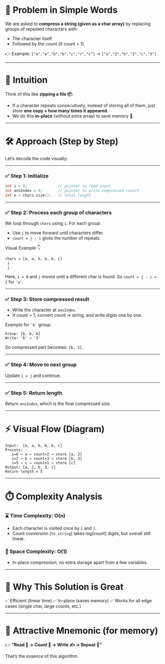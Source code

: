 

# 🔹 Problem in Simple Words

We are asked to **compress a string (given as a char array)** by replacing groups of repeated characters with:

* The character itself
* Followed by the count (if count > 1).

👉 Example:
`["a","a","b","b","c","c","c"]` → `["a","2","b","2","c","3"]`

---

# 🎯 Intuition

Think of this like **zipping a file 📦**:

* If a character repeats consecutively, instead of storing all of them, just store **one copy + how many times it appeared**.
* We do this **in-place** (without extra array) to save memory 💾.

---

# 🛠️ Approach (Step by Step)

Let’s decode the code visually:

---

### ✅ Step 1: Initialize

```cpp
int i = 0;              // pointer to read input
int ansIndex = 0;       // pointer to write compressed result
int n = chars.size();   // total length
```

---

### ✅ Step 2: Process each group of characters

We loop through `chars` using `i`. For each group:

* Use `j` to move forward until characters differ.
* `count = j - i` gives the number of repeats.

Visual Example 👇

```
chars = [a, a, b, b, b, c]
 i
 j
```

Here, `i = 0` and `j` moves until a different char is found.
So `count = j - i = 2` for `'a'`.

---

### ✅ Step 3: Store compressed result

* Write the character at `ansIndex`.
* If count > 1, convert count → string, and write digits one by one.

Example for `'b'` group:

```
Group: [b, b, b]
Write: 'b' → '3'
```

So compressed part becomes: `[b, 3]`.

---

### ✅ Step 4: Move to next group

Update `i = j` and continue.

---

### ✅ Step 5: Return length

Return `ansIndex`, which is the final compressed size.

---

# ⚡ Visual Flow (Diagram)

```
Input:  [a, a, b, b, b, c]
Process:
   i=0 → a → count=2 → store [a, 2]
   i=2 → b → count=3 → store [b, 3]
   i=5 → c → count=1 → store [c]
Output: [a, 2, b, 3, c]
Return length = 5
```

---

# ⏱️ Complexity Analysis

### ⌛ Time Complexity: **O(n)**

* Each character is visited once by `i` and `j`.
* Count conversion (`to_string`) takes log(count) digits, but overall still linear.

### 💾 Space Complexity: **O(1)**

* In-place compression, no extra storage apart from a few variables.

---

# 🌟 Why This Solution is Great

✅ Efficient (linear time)
✅ In-place (saves memory)
✅ Works for all edge cases (single char, large counts, etc.)

---

# 🎨 Attractive Mnemonic (for memory)

👉 **“Read 👀 → Count 🔢 → Write ✍ → Repeat 🔁”**

That’s the essence of this algorithm.


